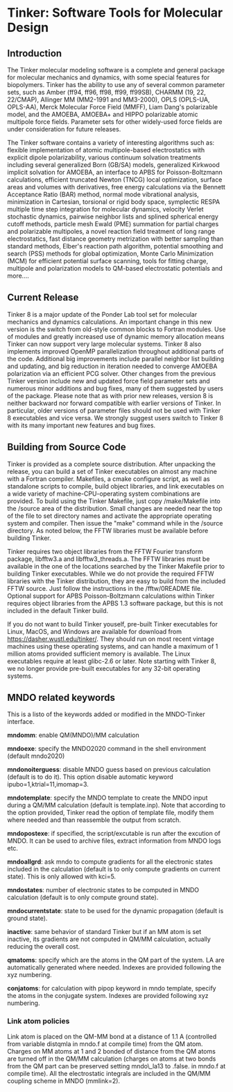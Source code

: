 # Tinker: Software Tools for Molecular Design

<H2><B>Introduction</B></H2>

The Tinker molecular modeling software is a complete and general package for molecular mechanics and dynamics, with some special features for biopolymers. Tinker has the ability to use any of several common parameter sets, such as Amber (ff94, ff96, ff98, ff99, ff99SB), CHARMM (19, 22, 22/CMAP), Allinger MM (MM2-1991 and MM3-2000), OPLS (OPLS-UA, OPLS-AA), Merck Molecular Force Field (MMFF), Liam Dang's polarizable model, and the AMOEBA, AMOEBA+ and HIPPO polarizable atomic multipole force fields. Parameter sets for other widely-used force fields are under consideration for future releases.

The Tinker software contains a variety of interesting algorithms such as: flexible implementation of atomic multipole-based electrostatics with explicit dipole polarizability, various continuum solvation treatments including several generalized Born (GB/SA) models, generalized Kirkwood implicit solvation for AMOEBA, an interface to APBS for Poisson-Boltzmann calculations, efficient truncated Newton (TNCG) local optimization, surface areas and volumes with derivatives, free energy calculations via the Bennett Acceptance Ratio (BAR) method, normal mode vibrational analysis, minimization in Cartesian, torsional or rigid body space, symplectic RESPA multiple time step integration for molecular dynamics, velocity Verlet stochastic dynamics, pairwise neighbor lists and splined spherical energy cutoff methods, particle mesh Ewald (PME) summation for partial charges and polarizable multipoles, a novel reaction field treatment of long range electrostatics, fast distance geometry metrization with better sampling than standard methods, Elber's reaction path algorithm, potential smoothing and search (PSS) methods for global optimization, Monte Carlo Minimization (MCM) for efficient potential surface scanning, tools for fitting charge, multipole and polarization models to QM-based electrostatic potentials and more....

<H2><B>Current Release</B></H2>

Tinker 8 is a major update of the Ponder Lab tool set for molecular mechanics and dynamics calculations. An important change in this new version is the switch from old-style common blocks to Fortran modules. Use of modules and greatly increased use of dynamic memory allocation means Tinker can now support very large molecular systems. Tinker 8 also implements improved OpenMP parallelization throughout additional parts of the code. Additional big improvements include parallel neighbor list building and updating, and big reduction in iteration needed to converge AMOEBA polarization via an efficient PCG solver. Other changes from the previous Tinker version include new and updated force field parameter sets and numerous minor additions and bug fixes, many of them suggested by users of the package. Please note that as with prior new releases, version 8 is neither backward nor forward compatible with earlier versions of Tinker. In particular, older versions of parameter files should not be used with Tinker 8 executables and vice versa. We strongly suggest users switch to Tinker 8 with its many important new features and bug fixes.

<H2><B>Building from Source Code</B></H2>

Tinker is provided as a complete source distribution. After unpacking the release, you can build a set of Tinker executables on almost any machine with a Fortran compiler. Makefiles, a cmake configure script, as well as standalone scripts to compile, build object libraries, and link executables on a wide variety of machine-CPU-operating system combinations are provided. To build using the Tinker Makefile, just copy /make/Makefile into the /source area of the distribution. Small changes are needed near the top of the file to set directory names and activate the appropriate operating system and compiler. Then issue the "make" command while in the /source directory. As noted below, the FFTW libraries must be available before building Tinker.

Tinker requires two object libraries from the FFTW Fourier transform package, libfftw3.a and libfftw3_threads.a. The FFTW libraries must be available in the one of the locations searched by the Tinker Makefile prior to building Tinker executables. While we do not provide the required FFTW libraries with the Tinker distribution, they are easy to build from the included FFTW source. Just follow the instructions in the /fftw/0README file. Optional support for APBS Poisson-Boltzmann calculations within Tinker requires object libraries from the APBS 1.3 software package, but this is not included in the default Tinker build.

If you do not want to build Tinker youself, pre-built Tinker executables for Linux, MacOS, and Windows are available for download from https://dasher.wustl.edu/tinker/. They should run on most recent vintage machines using these operating systems, and can handle a maximum of 1 million atoms provided sufficient memory is available. The Linux executables require at least glibc-2.6 or later. Note starting with Tinker 8, we no longer provide pre-built executables for any 32-bit operating systems.

<H2><B>MNDO related keywords</B></H2>
This is a listo of the keywords added or modified in the MNDO-Tinker interface.

<B>mndomm</B>: enable QM(MNDO)/MM calculation

<B>mndoexe</B>: specify the MNDO2020 command in the shell environment (default mndo2020)

<B>mndonoiterguess</B>: disable MNDO guess based on previous calculation (default is to do it). This option disable automatic keyword ipubo=1,ktrial=11,imomap=3.

<B>mndotemplate</B>: specify the MNDO template to create the MNDO input during a QM/MM calculation (default is template.inp). Note that according to the option provided, Tinker read the option of template file, modify them where needed and than reassemble the output from scratch.

<B>mndopostexe</B>: if specified, the script/excutable is run after the excution of MNDO. It can be used to archive files, extract information from MNDO logs etc.

<B>mndoallgrd</B>: ask mndo to compute gradients for all the electronic states included in the calculation (default is to only compute gradients on current state). This is only allowed with kci=5.

<B>mndostates</B>: number of electronic states to be computed in MNDO calculation (default is to only compute ground state).

<B>mndocurrentstate</B>: state to be used for the dynamic propagation (default is ground state).

<B>inactive</B>: same behavior of standard Tinker but if an MM atom is set inactive, its gradients are not computed in QM/MM calculation, actually reducing the overall cost.

<B>qmatoms</B>: specify which are the atoms in the QM part of the system. LA are automatically generated where needed. Indexes are provided following the xyz numbering.

<B>conjatoms</B>: for calculation with pipop keyword in mndo template, specify the atoms in the conjugate system. Indexes are provided following xyz numbering.

<H3><B>Link atom policies</B></H3>
Link atom is placed on the QM-MM bond at a distance of 1.1 A (controlled from variable distqmla in mndo.f at compile time) from the QM atom. Charges on MM atoms at 1 and 2 bonded of distance from the QM atoms are turned off in the QM/MM calculation (charges on atoms at two bonds from the QM part can be preserved setting mndo\_la13 to .false. in mndo.f at compile time). All the electrostatic integrals are included in the QM/MM coupling scheme in MNDO (mmlink=2).
